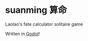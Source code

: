 # suanming 算命
Laolao's fate calculator solitaire game

Written in [Godot](https://godotengine.org)!

